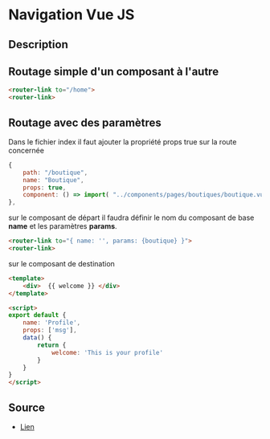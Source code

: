 # Navigation Vue JS

## Description

## Routage simple d'un composant à l'autre

```html
<router-link to="/home">
<router-link>
```

## Routage avec des paramètres

Dans le fichier index il faut ajouter la propriété props true sur la route concernée

```js
{ 
    path: "/boutique", 
    name: "Boutique", 
    props: true,
    component: () => import( "../components/pages/boutiques/boutique.vue")
},
```

sur le composant de départ il faudra définir le nom du composant de base **name** et les paramètres **params**.

```html
<router-link to="{ name: '', params: {boutique} }">
<router-link>
```

sur le composant de destination 

```html
<template>
    <div>  {{ welcome }} </div>
</template>

<script>
export default {
    name: 'Profile',
    props: ['msg'],
    data() {
        return {
            welcome: 'This is your profile'
        }
    }
}
</script>

```

## Source 

* [Lien](https://dev.to/aligoren/passing-data-to-a-router-link-in-vuejs-2cb0)


